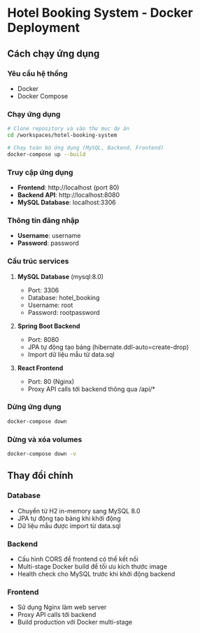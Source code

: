 # Hotel Booking System - Docker Deployment

## Cách chạy ứng dụng

### Yêu cầu hệ thống
- Docker
- Docker Compose

### Chạy ứng dụng
```bash
# Clone repository và vào thư mục dự án
cd /workspaces/hotel-booking-system

# Chạy toàn bộ ứng dụng (MySQL, Backend, Frontend)
docker-compose up --build
```

### Truy cập ứng dụng
- **Frontend**: http://localhost (port 80)
- **Backend API**: http://localhost:8080
- **MySQL Database**: localhost:3306

### Thông tin đăng nhập
- **Username**: username
- **Password**: password

### Cấu trúc services
1. **MySQL Database** (mysql:8.0)
   - Port: 3306
   - Database: hotel_booking
   - Username: root
   - Password: rootpassword

2. **Spring Boot Backend**
   - Port: 8080
   - JPA tự động tạo bảng (hibernate.ddl-auto=create-drop)
   - Import dữ liệu mẫu từ data.sql

3. **React Frontend**
   - Port: 80 (Nginx)
   - Proxy API calls tới backend thông qua /api/*

### Dừng ứng dụng
```bash
docker-compose down
```

### Dừng và xóa volumes
```bash
docker-compose down -v
```

## Thay đổi chính

### Database
- Chuyển từ H2 in-memory sang MySQL 8.0
- JPA tự động tạo bảng khi khởi động
- Dữ liệu mẫu được import từ data.sql

### Backend
- Cấu hình CORS để frontend có thể kết nối
- Multi-stage Docker build để tối ưu kích thước image
- Health check cho MySQL trước khi khởi động backend

### Frontend  
- Sử dụng Nginx làm web server
- Proxy API calls tới backend
- Build production với Docker multi-stage
